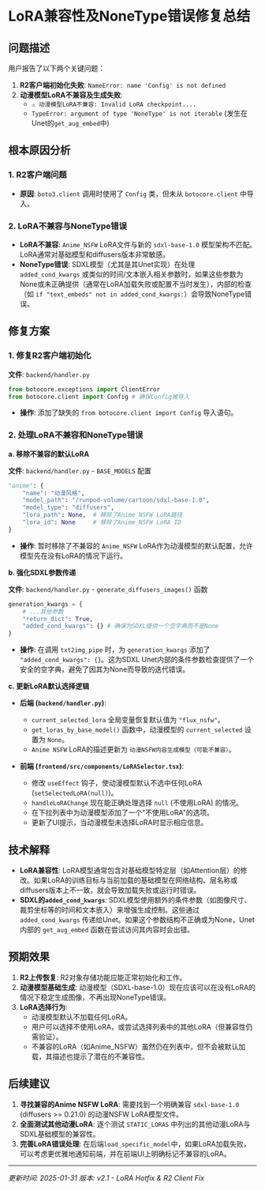 # LoRA兼容性及NoneType错误修复总结

## 问题描述

用户报告了以下两个关键问题：
1. **R2客户端初始化失败**: `NameError: name 'Config' is not defined`
2. **动漫模型LoRA不兼容及生成失败**: 
   - `⚠️ 动漫模型LoRA不兼容: Invalid LoRA checkpoint....`
   - `TypeError: argument of type 'NoneType' is not iterable` (发生在Unet的`get_aug_embed`中)

## 根本原因分析

### 1. R2客户端问题
- **原因**: `boto3.client` 调用时使用了 `Config` 类，但未从 `botocore.client` 中导入。

### 2. LoRA不兼容与NoneType错误
- **LoRA不兼容**: `Anime_NSFW` LoRA文件与新的 `sdxl-base-1.0` 模型架构不匹配。LoRA通常对基础模型和diffusers版本非常敏感。
- **NoneType错误**: SDXL模型（尤其是其Unet实现）在处理 `added_cond_kwargs` 或类似的时间/文本嵌入相关参数时，如果这些参数为None或未正确提供（通常在LoRA加载失败或配置不当时发生），内部的检查（如 `if "text_embeds" not in added_cond_kwargs:`）会导致NoneType错误。

## 修复方案

### 1. 修复R2客户端初始化

**文件**: `backend/handler.py`

```python
from botocore.exceptions import ClientError
from botocore.client import Config # 确保Config被导入
```
- **操作**: 添加了缺失的 `from botocore.client import Config` 导入语句。

### 2. 处理LoRA不兼容和NoneType错误

**a. 移除不兼容的默认LoRA**

**文件**: `backend/handler.py` - `BASE_MODELS` 配置

```python
"anime": {
    "name": "动漫风格", 
    "model_path": "/runpod-volume/cartoon/sdxl-base-1.0",
    "model_type": "diffusers",
    "lora_path": None,  # 移除了Anime_NSFW LoRA路径
    "lora_id": None     # 移除了Anime_NSFW LoRA ID
}
```
- **操作**: 暂时移除了不兼容的 `Anime_NSFW` LoRA作为动漫模型的默认配置，允许模型先在没有LoRA的情况下运行。

**b. 强化SDXL参数传递**

**文件**: `backend/handler.py` - `generate_diffusers_images()` 函数

```python
generation_kwargs = {
    # ...其他参数
    "return_dict": True,
    "added_cond_kwargs": {} # 确保为SDXL提供一个空字典而不是None
}
```
- **操作**: 在调用 `txt2img_pipe` 时，为 `generation_kwargs` 添加了 `"added_cond_kwargs": {}`。这为SDXL Unet内部的条件参数检查提供了一个安全的空字典，避免了因其为None而导致的迭代错误。

**c. 更新LoRA默认选择逻辑**

- **后端 (`backend/handler.py`)**: 
    - `current_selected_lora` 全局变量恢复默认值为 `"flux_nsfw"`。
    - `get_loras_by_base_model()` 函数中，动漫模型的 `current_selected` 设置为 `None`。
    - `Anime NSFW` LoRA的描述更新为 `动漫NSFW内容生成模型（可能不兼容）`。

- **前端 (`frontend/src/components/LoRASelector.tsx`)**: 
    - 修改 `useEffect` 钩子，使动漫模型默认不选中任何LoRA (`setSelectedLoRA(null)`)。
    - `handleLoRAChange` 现在能正确处理选择 `null` (不使用LoRA) 的情况。
    - 在下拉列表中为动漫模型添加了一个"不使用LoRA"的选项。
    - 更新了UI提示，当动漫模型未选择LoRA时显示相应信息。

## 技术解释

- **LoRA兼容性**: LoRA模型通常包含对基础模型特定层（如Attention层）的修改。如果LoRA的训练目标与当前加载的基础模型在网络结构、层名称或diffusers版本上不一致，就会导致加载失败或运行时错误。
- **SDXL的`added_cond_kwargs`**: SDXL模型使用额外的条件参数（如图像尺寸、裁剪坐标等的时间和文本嵌入）来增强生成控制。这些通过 `added_cond_kwargs` 传递给Unet。如果这个参数结构不正确或为None，Unet内部的 `get_aug_embed` 函数在尝试访问其内容时会出错。

## 预期效果

1.  **R2上传恢复**: R2对象存储功能应能正常初始化和工作。
2.  **动漫模型基础生成**: 动漫模型（SDXL-base-1.0）现在应该可以在没有LoRA的情况下稳定生成图像，不再出现NoneType错误。
3.  **LoRA选择行为**: 
    *   动漫模型默认不加载任何LoRA。
    *   用户可以选择不使用LoRA，或尝试选择列表中的其他LoRA（但兼容性仍需验证）。
    *   不兼容的LoRA（如Anime_NSFW）虽然仍在列表中，但不会被默认加载，其描述也提示了潜在的不兼容性。

## 后续建议

1.  **寻找兼容的Anime NSFW LoRA**: 需要找到一个明确兼容 `sdxl-base-1.0` (diffusers >= 0.21.0) 的动漫NSFW LoRA模型文件。
2.  **全面测试其他动漫LoRA**: 逐个测试 `STATIC_LORAS` 中列出的其他动漫LoRA与SDXL基础模型的兼容性。
3.  **完善LoRA错误处理**: 在后端`load_specific_model`中，如果LoRA加载失败，可以考虑更优雅地通知前端，并在前端UI上明确标记不兼容的LoRA。

---

*更新时间: 2025-01-31*
*版本: v2.1 - LoRA Hotfix & R2 Client Fix* 